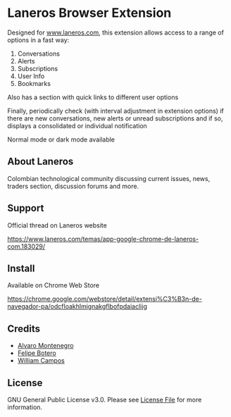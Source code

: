 # Laneros Browser Extension

Designed for www.laneros.com, this extension allows access to a range of options in a fast way: 

1. Conversations
2. Alerts 
3. Subscriptions 
4. User Info
5. Bookmarks

Also has a section with quick links to different user options 

Finally, periodically check (with interval adjustment in extension options) if there are new conversations, 
new alerts or unread subscriptions and if so, displays a consolidated or individual notification

Normal mode or dark mode available

## About Laneros

Colombian technological community discussing current issues, news, traders section, discussion forums and more.

## Support

Official thread on Laneros website

https://www.laneros.com/temas/app-google-chrome-de-laneros-com.183029/

## Install

Available on Chrome Web Store

https://chrome.google.com/webstore/detail/extensi%C3%B3n-de-navegador-pa/odcfloakhlmignakgflbofpdaiaclijg

## Credits

- [Alvaro Montenegro](https://github.com/arthvrian)
- [Felipe Botero](https://github.com/cacharrin)
- [William Campos](https://github.com/billgabo)

## License

GNU General Public License v3.0. Please see [License File](LICENSE) for more information.
